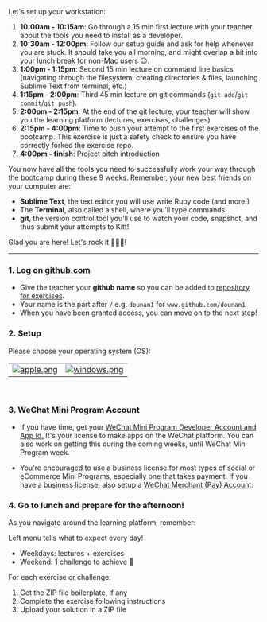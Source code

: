 Let's set up your workstation:

1. **10:00am - 10:15am**: Go through a 15 min first lecture with your teacher about the tools you need to install as a developer.
2. **10:30am - 12:00pm**: Follow our setup guide and ask for help whenever you are stuck. It should take you all morning, and might overlap a bit into your lunch break for non-Mac users 😉.
3. **1:00pm - 1:15pm**: Second 15 min lecture on command line basics (navigating through the filesystem, creating directories & files, launching Sublime Text from terminal, etc.)
4. **1:15pm - 2:00pm**: Third 45 min lecture on git commands (`git add`/`git commit`/`git push`).
5. **2:00pm - 2:15pm**: At the end of the git lecture, your teacher will show you the learning platform (lectures, exercises, challenges) 
6. **2:15pm - 4:00pm**: Time to push your attempt to the first exercises of the bootcamp. This exercise is just a safety check to ensure you have correctly forked the exercise repo. 
7. **4:00pm - finish**: Project pitch introduction

You now have all the tools you need to successfully work your way through the bootcamp during these 9 weeks. Remember, your new best friends on your computer are:

- **Sublime Text**, the text editor you will use write Ruby code (and more!)
- The **Terminal**, also called a shell, where you'll type commands.
- **git**, the version control tool you'll use to watch your code, snapshot, and thus submit your attempts to Kitt!

Glad you are here! Let's rock it 🚀🚀🚀!

<hr>

### 1. Log on [github.com](http://github.com) 

- Give the teacher your **github name** so you can be added to [repository for exercises](https://www.github.com/lewagon/china-product).
- Your name is the part after `/` e.g. `dounan1` for `www.github.com/dounan1`
- When you have been granted access, you can move on to the next step!

### 2. Setup

Please choose your operating system (OS):

<table>
  <tr>
    <td>
      <a href="https://github.com/lewagon/china-product/blob/master/00-kickoff/exercises/mac.md">
        <img alt="apple.png" src="https://wagon-rc3.s3.eu-west-1.amazonaws.com/cJawVpdw7HdkutXN8Y3v4qwL" />
      </a>
    </td>
    <td>
      <a href="https://github.com/lewagon/china-product/blob/master/00-kickoff/exercises/windows.md">
        <img alt="windows.png" src="https://wagon-rc3.s3.eu-west-1.amazonaws.com/uvqpj5mpTBEJHz4P6wB6XdWt" />
      </a>
    </td>
  </tr>
</table>

<br>


### 3. WeChat Mini Program Account

- If you have time, get your <a href="3136">WeChat Mini Program Developer Account and App Id.</a> It's your license to make apps on the WeChat platform. You can also work on getting this during the coming weeks, until WeChat Mini Program week.

- You're encouraged to use a business license for most types of social or eCommerce Mini Programs, especially one that takes payment. If you have a business license, also setup a [WeChat Merchant (Pay) Account](https://pay.weixin.qq.com/index.php/public/wechatpay_en).



### 4. Go to lunch and prepare for the afternoon!

As you navigate around the learning platform, remember:

Left menu tells what to expect every day! 
- Weekdays: lectures + exercises
- Weekend: 1 challenge to achieve 💪

For each exercise or challenge:
1. Get the ZIP file boilerplate, if any
2. Complete the exercise following instructions
3. Upload your solution in a ZIP file
